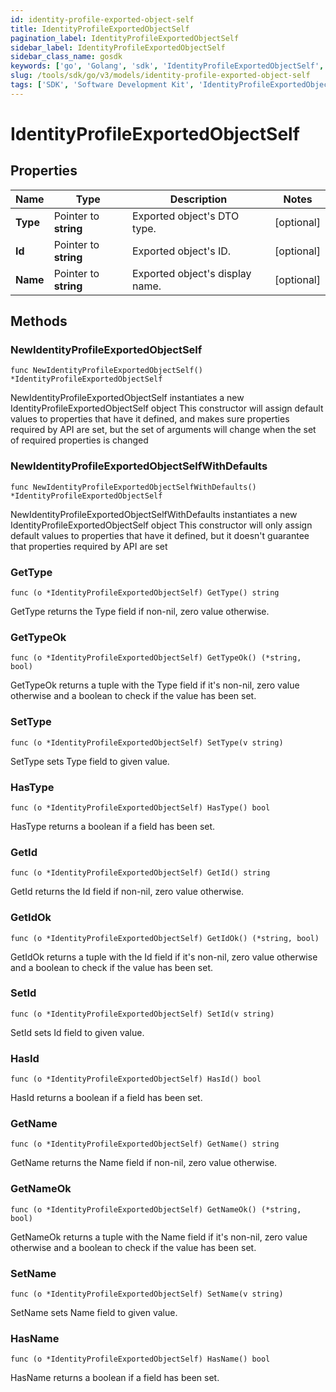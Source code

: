 ```yaml
---
id: identity-profile-exported-object-self
title: IdentityProfileExportedObjectSelf
pagination_label: IdentityProfileExportedObjectSelf
sidebar_label: IdentityProfileExportedObjectSelf
sidebar_class_name: gosdk
keywords: ['go', 'Golang', 'sdk', 'IdentityProfileExportedObjectSelf', 'IdentityProfileExportedObjectSelf'] 
slug: /tools/sdk/go/v3/models/identity-profile-exported-object-self
tags: ['SDK', 'Software Development Kit', 'IdentityProfileExportedObjectSelf', 'IdentityProfileExportedObjectSelf']
---
```


# IdentityProfileExportedObjectSelf

## Properties

Name | Type | Description | Notes
------------ | ------------- | ------------- | -------------
**Type** | Pointer to **string** | Exported object&#39;s DTO type. | [optional] 
**Id** | Pointer to **string** | Exported object&#39;s ID. | [optional] 
**Name** | Pointer to **string** | Exported object&#39;s display name. | [optional] 

## Methods

### NewIdentityProfileExportedObjectSelf

`func NewIdentityProfileExportedObjectSelf() *IdentityProfileExportedObjectSelf`

NewIdentityProfileExportedObjectSelf instantiates a new IdentityProfileExportedObjectSelf object
This constructor will assign default values to properties that have it defined,
and makes sure properties required by API are set, but the set of arguments
will change when the set of required properties is changed

### NewIdentityProfileExportedObjectSelfWithDefaults

`func NewIdentityProfileExportedObjectSelfWithDefaults() *IdentityProfileExportedObjectSelf`

NewIdentityProfileExportedObjectSelfWithDefaults instantiates a new IdentityProfileExportedObjectSelf object
This constructor will only assign default values to properties that have it defined,
but it doesn't guarantee that properties required by API are set

### GetType

`func (o *IdentityProfileExportedObjectSelf) GetType() string`

GetType returns the Type field if non-nil, zero value otherwise.

### GetTypeOk

`func (o *IdentityProfileExportedObjectSelf) GetTypeOk() (*string, bool)`

GetTypeOk returns a tuple with the Type field if it's non-nil, zero value otherwise
and a boolean to check if the value has been set.

### SetType

`func (o *IdentityProfileExportedObjectSelf) SetType(v string)`

SetType sets Type field to given value.

### HasType

`func (o *IdentityProfileExportedObjectSelf) HasType() bool`

HasType returns a boolean if a field has been set.

### GetId

`func (o *IdentityProfileExportedObjectSelf) GetId() string`

GetId returns the Id field if non-nil, zero value otherwise.

### GetIdOk

`func (o *IdentityProfileExportedObjectSelf) GetIdOk() (*string, bool)`

GetIdOk returns a tuple with the Id field if it's non-nil, zero value otherwise
and a boolean to check if the value has been set.

### SetId

`func (o *IdentityProfileExportedObjectSelf) SetId(v string)`

SetId sets Id field to given value.

### HasId

`func (o *IdentityProfileExportedObjectSelf) HasId() bool`

HasId returns a boolean if a field has been set.

### GetName

`func (o *IdentityProfileExportedObjectSelf) GetName() string`

GetName returns the Name field if non-nil, zero value otherwise.

### GetNameOk

`func (o *IdentityProfileExportedObjectSelf) GetNameOk() (*string, bool)`

GetNameOk returns a tuple with the Name field if it's non-nil, zero value otherwise
and a boolean to check if the value has been set.

### SetName

`func (o *IdentityProfileExportedObjectSelf) SetName(v string)`

SetName sets Name field to given value.

### HasName

`func (o *IdentityProfileExportedObjectSelf) HasName() bool`

HasName returns a boolean if a field has been set.


